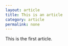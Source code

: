 ```yaml
---
layout: article
title: This is an article
category: article
permalink: none
---
```


This is the first article.